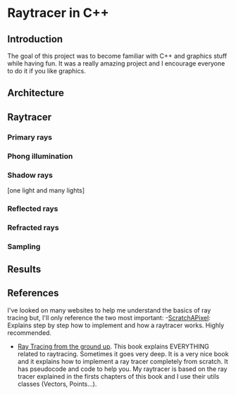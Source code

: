# Raytracer in C++
## Introduction
The goal of this project was to become familiar with C++ and graphics stuff while having fun. It was a really amazing project and I encourage everyone to do it if you like graphics.

## Architecture



## Raytracer
### Primary rays

### Phong illumination


### Shadow rays

[one light and many lights]

### Reflected rays

### Refracted rays

### Sampling


## Results


## References
I've looked on many websites to help me understand the basics of ray tracing but, I'll only reference the two most important:
-[ScratchAPixel](http://www.scratchapixel.com/index.php#3d-basic-rendering): Explains step by step how to implement and how a raytracer works. Highly recommended.
- [Ray Tracing from the ground up](http://www.raytracegroundup.com/). This book explains EVERYTHING related to raytracing. Sometimes it goes very deep. It is a very nice book and it explains how to implement a ray tracer completely from scratch. It has pseudocode and code to help you. My raytracer is based on the ray tracer explained in the firsts chapters of this book and I use their utils classes (Vectors, Points...).
